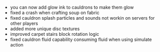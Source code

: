 - you can now add glow ink to cauldrons to make them glow
- fixed a crash when crafting soup on fabric
- fixed cauldron splash particles and sounds not workin on servers for other players
- added more unique disc textures
- improved carpet stairs block rotation logic
- fixed cauldron fluid capability consuming fluid when using simulate action